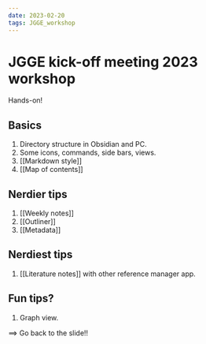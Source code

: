 ```yaml
---
date: 2023-02-20
tags: JGGE_workshop
---
```


# JGGE kick-off meeting 2023 workshop

Hands-on!

## Basics

1. Directory structure in Obsidian and PC.
2. Some icons, commands, side bars, views.
3. [[Markdown style]]
4. [[Map of contents]]

## Nerdier tips

1. [[Weekly notes]]
2. [[Outliner]]
3. [[Metadata]]

## Nerdiest tips

1. [[Literature notes]] with other reference manager app.

## Fun tips?

1. Graph view.

==> Go back to the slide!!
